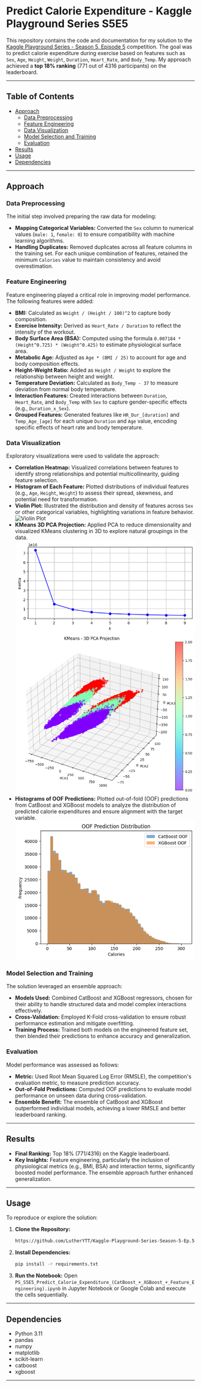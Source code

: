# Predict Calorie Expenditure - Kaggle Playground Series S5E5

This repository contains the code and documentation for my solution to the [Kaggle Playground Series - Season 5, Episode 5](https://www.kaggle.com/competitions/playground-series-s5e5) competition. The goal was to predict calorie expenditure during exercise based on features such as `Sex`, `Age`, `Height`, `Weight`, `Duration`, `Heart_Rate`, and `Body_Temp`. My approach achieved a **top 18% ranking** (771 out of 4316 participants) on the leaderboard.

---

## Table of Contents
- [Approach](#approach)
  - [Data Preprocessing](#data-preprocessing)
  - [Feature Engineering](#feature-engineering)
  - [Data Visualization](#data-visualization)
  - [Model Selection and Training](#model-selection-and-training)
  - [Evaluation](#evaluation)
- [Results](#results)
- [Usage](#usage)
- [Dependencies](#dependencies)

---

## Approach

### Data Preprocessing
The initial step involved preparing the raw data for modeling:
- **Mapping Categorical Variables:** Converted the `Sex` column to numerical values (`male: 1`, `female: 0`) to ensure compatibility with machine learning algorithms.
- **Handling Duplicates:** Removed duplicates across all feature columns in the training set. For each unique combination of features, retained the minimum `Calories` value to maintain consistency and avoid overestimation.

### Feature Engineering
Feature engineering played a critical role in improving model performance. The following features were added:
- **BMI:** Calculated as `Weight / (Height / 100)^2` to capture body composition.
- **Exercise Intensity:** Derived as `Heart_Rate / Duration` to reflect the intensity of the workout.
- **Body Surface Area (BSA):** Computed using the formula `0.007184 * (Height^0.725) * (Weight^0.425)` to estimate physiological surface area.
- **Metabolic Age:** Adjusted as `Age * (BMI / 25)` to account for age and body composition effects.
- **Height-Weight Ratio:** Added as `Height / Weight` to explore the relationship between height and weight.
- **Temperature Deviation:** Calculated as `Body_Temp - 37` to measure deviation from normal body temperature.
- **Interaction Features:** Created interactions between `Duration`, `Heart_Rate`, and `Body_Temp` with `Sex` to capture gender-specific effects (e.g., `Duration_x_Sex`).
- **Grouped Features:** Generated features like `HR_Dur_[duration]` and `Temp_Age_[age]` for each unique `Duration` and `Age` value, encoding specific effects of heart rate and body temperature.

### Data Visualization
Exploratory visualizations were used to validate the approach:
- **Correlation Heatmap:** Visualized correlations between features to identify strong relationships and potential multicollinearity, guiding feature selection.
- **Histogram of Each Feature:** Plotted distributions of individual features (e.g., `Age`, `Height`, `Weight`) to assess their spread, skewness, and potential need for transformation.
- **Violin Plot:** Illustrated the distribution and density of features across `Sex` or other categorical variables, highlighting variations in feature behavior.
![Violin Plot](https://github.com/LutherYTT/Kaggle-Playground-Series-Season-5-Ep.5-Predict-Calorie-Expenditure/blob/main/assets/Violin%20Plot.png)
- **KMeans 3D PCA Projection:** Applied PCA to reduce dimensionality and visualized KMeans clustering in 3D to explore natural groupings in the data.
![KMeans Line Chart](https://github.com/LutherYTT/Kaggle-Playground-Series-Season-5-Ep.5-Predict-Calorie-Expenditure/blob/main/assets/KMeans.png)
![KMeans 3D PCA Projection](https://github.com/LutherYTT/Kaggle-Playground-Series-Season-5-Ep.5-Predict-Calorie-Expenditure/blob/main/assets/KMeans%203D%20PCA%20Projection.png)
- **Histograms of OOF Predictions:** Plotted out-of-fold (OOF) predictions from CatBoost and XGBoost models to analyze the distribution of predicted calorie expenditures and ensure alignment with the target variable.
![Histograms of OOF Predictions](https://github.com/LutherYTT/Kaggle-Playground-Series-Season-5-Ep.5-Predict-Calorie-Expenditure/blob/main/assets/Histograms%20of%20OOF%20Predictions.png)

### Model Selection and Training
The solution leveraged an ensemble approach:
- **Models Used:** Combined CatBoost and XGBoost regressors, chosen for their ability to handle structured data and model complex interactions effectively.
- **Cross-Validation:** Employed K-Fold cross-validation to ensure robust performance estimation and mitigate overfitting.
- **Training Process:** Trained both models on the engineered feature set, then blended their predictions to enhance accuracy and generalization.

### Evaluation
Model performance was assessed as follows:
- **Metric:** Used Root Mean Squared Log Error (RMSLE), the competition's evaluation metric, to measure prediction accuracy.
- **Out-of-Fold Predictions:** Computed OOF predictions to evaluate model performance on unseen data during cross-validation.
- **Ensemble Benefit:** The ensemble of CatBoost and XGBoost outperformed individual models, achieving a lower RMSLE and better leaderboard ranking.

---

## Results
- **Final Ranking:** Top 18% (771/4316) on the Kaggle leaderboard.
- **Key Insights:** Feature engineering, particularly the inclusion of physiological metrics (e.g., BMI, BSA) and interaction terms, significantly boosted model performance. The ensemble approach further enhanced generalization.

---

## Usage
To reproduce or explore the solution:
1. **Clone the Repository:**
   ```bash
   https://github.com/LutherYTT/Kaggle-Playground-Series-Season-5-Ep.5-Predict-Calorie-Expenditure.git
   ```
2. **Install Dependencies:**
   ```bash
   pip install -r requirements.txt
   ```
3. **Run the Notebook:**
   Open `PS_S5E5_Predict_Calorie_Expenditure_(CatBoost_+_XGBoost_+_Feature_Engineering).ipynb` in Jupyter Notebook or Google Colab and execute the cells sequentially.

---

## Dependencies
- Python 3.11
- pandas
- numpy
- matplotlib
- scikit-learn
- catboost
- xgboost

---
